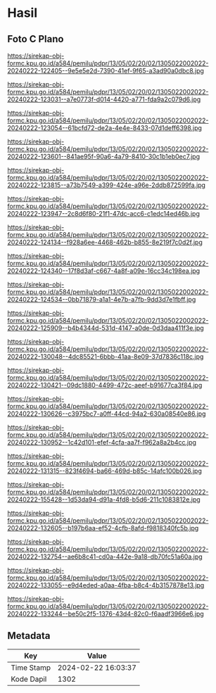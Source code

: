 # Hasil

## Foto C Plano

https://sirekap-obj-formc.kpu.go.id/a584/pemilu/pdpr/13/05/02/20/02/1305022002022-20240222-122405--9e5e5e2d-7390-41ef-9f65-a3ad90a0dbc8.jpg

https://sirekap-obj-formc.kpu.go.id/a584/pemilu/pdpr/13/05/02/20/02/1305022002022-20240222-123031--a7e0773f-d014-4420-a771-fda9a2c079d6.jpg

https://sirekap-obj-formc.kpu.go.id/a584/pemilu/pdpr/13/05/02/20/02/1305022002022-20240222-123054--61bcfd72-de2a-4e4e-8433-07d1deff6398.jpg

https://sirekap-obj-formc.kpu.go.id/a584/pemilu/pdpr/13/05/02/20/02/1305022002022-20240222-123601--841ae95f-90a6-4a79-8410-30c1b1eb0ec7.jpg

https://sirekap-obj-formc.kpu.go.id/a584/pemilu/pdpr/13/05/02/20/02/1305022002022-20240222-123815--a73b7549-a399-424e-a96e-2ddb872599fa.jpg

https://sirekap-obj-formc.kpu.go.id/a584/pemilu/pdpr/13/05/02/20/02/1305022002022-20240222-123947--2c8d6f80-21f1-47dc-acc6-c1edc14ed46b.jpg

https://sirekap-obj-formc.kpu.go.id/a584/pemilu/pdpr/13/05/02/20/02/1305022002022-20240222-124134--f928a6ee-4468-462b-b855-8e219f7c0d2f.jpg

https://sirekap-obj-formc.kpu.go.id/a584/pemilu/pdpr/13/05/02/20/02/1305022002022-20240222-124340--17f8d3af-c667-4a8f-a09e-16cc34c198ea.jpg

https://sirekap-obj-formc.kpu.go.id/a584/pemilu/pdpr/13/05/02/20/02/1305022002022-20240222-124534--0bb71879-a1a1-4e7b-a7fb-9dd3d7e1fbff.jpg

https://sirekap-obj-formc.kpu.go.id/a584/pemilu/pdpr/13/05/02/20/02/1305022002022-20240222-125909--b4b4344d-531d-4147-a0de-0d3daa411f3e.jpg

https://sirekap-obj-formc.kpu.go.id/a584/pemilu/pdpr/13/05/02/20/02/1305022002022-20240222-130048--4dc85521-6bbb-41aa-8e09-37d7836c118c.jpg

https://sirekap-obj-formc.kpu.go.id/a584/pemilu/pdpr/13/05/02/20/02/1305022002022-20240222-130421--09dc1880-4499-472c-aeef-b91677ca3f84.jpg

https://sirekap-obj-formc.kpu.go.id/a584/pemilu/pdpr/13/05/02/20/02/1305022002022-20240222-130626--c3975bc7-a0ff-44cd-94a2-630a08540e86.jpg

https://sirekap-obj-formc.kpu.go.id/a584/pemilu/pdpr/13/05/02/20/02/1305022002022-20240222-130952--1c42d101-efef-4cfa-aa7f-f962a8a2b4cc.jpg

https://sirekap-obj-formc.kpu.go.id/a584/pemilu/pdpr/13/05/02/20/02/1305022002022-20240222-131315--823f4694-ba66-469d-b85c-14afc100b026.jpg

https://sirekap-obj-formc.kpu.go.id/a584/pemilu/pdpr/13/05/02/20/02/1305022002022-20240222-155428--1d53da94-d91a-4fd8-b5d6-211c1083812e.jpg

https://sirekap-obj-formc.kpu.go.id/a584/pemilu/pdpr/13/05/02/20/02/1305022002022-20240222-132605--b197b6aa-ef52-4cfb-8afd-f9818340fc5b.jpg

https://sirekap-obj-formc.kpu.go.id/a584/pemilu/pdpr/13/05/02/20/02/1305022002022-20240222-132754--ae6b8c41-cd0a-442e-9a18-db70fc51a60a.jpg

https://sirekap-obj-formc.kpu.go.id/a584/pemilu/pdpr/13/05/02/20/02/1305022002022-20240222-133055--e9d4eded-a0aa-4fba-b8c4-4b3157878e13.jpg

https://sirekap-obj-formc.kpu.go.id/a584/pemilu/pdpr/13/05/02/20/02/1305022002022-20240222-133244--be50c2f5-1376-43d4-82c0-f6aadf3966e6.jpg


## Metadata

| Key        | Value               |
| ---------- | ------------------- |
| Time Stamp | 2024-02-22 16:03:37 |
| Kode Dapil | 1302                |



